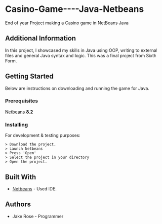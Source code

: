 # Casino-Game----Java-Netbeans
End of year Project making a Casino game in NetBeans Java

## Additional Information
In this project, I showcased my skills in Java using OOP, writing to external files and general Java syntax and logic. This was a final project from Sixth Form. 

## Getting Started
Below are instructions on downloading and running the game for Java. 

### Prerequisites
[Netbeans **8.2**](https://netbeans.apache.org/download/index.html)

### Installing
For development & testing purposes:
```
> Download the project.
> Launch Netbeans
> Press 'Open'
> Select the project in your directory
> Open the project.
```


## Built With
- [Netbeans](https://netbeans.apache.org/) - Used IDE.

## Authors
- Jake Rose - Programmer

